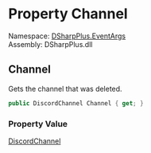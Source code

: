# Property Channel

Namespace: [DSharpPlus.EventArgs](DSharpPlus.EventArgs.md)  
Assembly: DSharpPlus.dll

## <a id="DSharpPlus_EventArgs_ChannelDeleteEventArgs_Channel"></a>Channel

Gets the channel that was deleted.

```csharp
public DiscordChannel Channel { get; }
```

### Property Value

[DiscordChannel](DSharpPlus.Entities.DiscordChannel.md)


